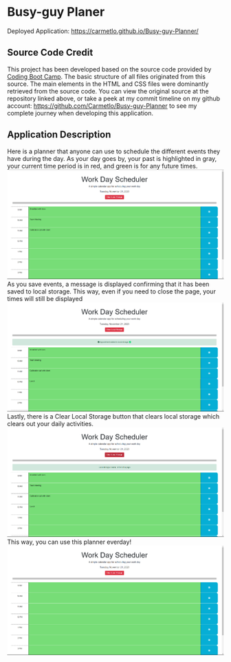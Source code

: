 # Busy-guy Planer
Deployed Application:  https://carmetlo.github.io/Busy-guy-Planner/
## Source Code Credit
This project has been developed based on the source code provided by [Coding Boot Camp](https://github.com/coding-boot-camp/crispy-octo-meme). The basic structure of all files originated from this source. The main elements in the HTML and CSS files were dominantly retrieved from the source code.  You can view the original source at the repository linked above, or take a peek at my commit timeline on my github account: https://github.com/Carmetlo/Busy-guy-Planner to see my complete journey when developing this application.

## Application Description
Here is a planner that anyone can use to schedule the different events they have during the day.  As your day goes by, your past is highlighted in gray, your current time period is in red, and green is for any future times.  
![Alt text](image-2.png)
As you save events, a message is displayed confirming that it has been saved to local storage.  This way, even if you need to close the page, your times will still be displayed
![Alt text](image-3.png)
Lastly, there is a Clear Local Storage button that clears local storage which clears out your daily activities.
![Alt text](image-4.png)
This way, you can use this planner everday!
![Alt text](image-5.png)
